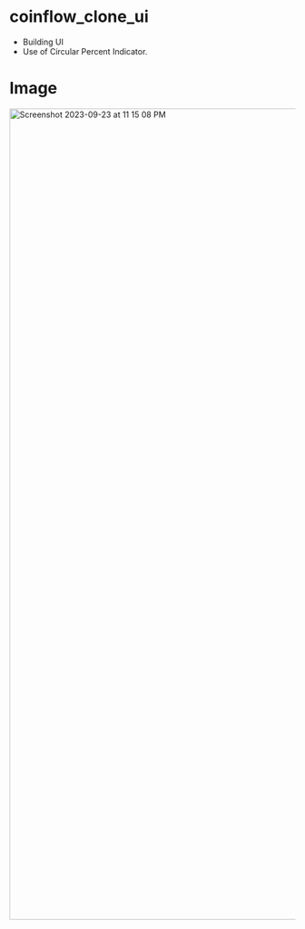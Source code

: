 # coinflow_clone_ui
- Building UI
- Use of Circular Percent Indicator.


# Image 
<img width="1429" alt="Screenshot 2023-09-23 at 11 15 08 PM" src="https://github.com/dev-32/coinflow_clone_ui/assets/99115141/9c899cd3-6266-438a-986f-4271bd0e8aaf">
